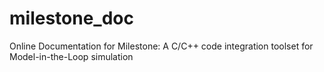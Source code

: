 # milestone_doc
Online Documentation for Milestone: A C/C++ code integration toolset for Model-in-the-Loop simulation
